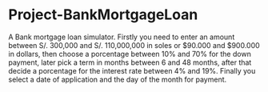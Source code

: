 # Project-BankMortgageLoan
A Bank mortgage loan simulator. Firstly you need to enter an amount between S/. 300,000 and S/. 110,000,000 in soles or $90.000 and $900.000 in dollars, then choose a porcentage between 10% and 70% for the down payment, later pick a term in months between 6 and 48 months, after that decide a porcentage for the interest rate between 4% and 19%. Finally you select a date of application and the day of the month for payment.

